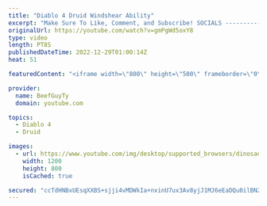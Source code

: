 ```yaml
---
title: "Diablo 4 Druid Windshear Ability"
excerpt: "Make Sure To Like, Comment, and Subscribe! SOCIALS ---------------------------------------------- Join Our ..."
originalUrl: https://youtube.com/watch?v=gmPgWd5oxY8
type: video
length: PT8S
publishedDateTime: 2022-12-29T01:00:14Z
heat: 51

featuredContent: "<iframe width=\"800\" height=\"500\" frameborder=\"0\" src=\"https://www.youtube.com/embed/gmPgWd5oxY8\" allow=\"accelerometer; autoplay; encrypted-media; gyroscope; picture-in-picture\" allowfullscreen></iframe>"

provider:
  name: BeefGuyTy
  domain: youtube.com

topics:
  - Diablo 4
  - Druid

images:
  - url: https://www.youtube.com/img/desktop/supported_browsers/dinosaur.png
    width: 1200
    height: 800
    isCached: true

secured: "ccTdHNBxUEsqXXBS+sjji4vMDWkIa+nxinU7ux3Av8yjJ1MJ6eEaDQu0ilBN29/iD/rWc8dxCX16mT1XXT0wNKKXHRGleVLxoMXdYvi91PArQzkCdZLFjba81PvyjCQmEDAHALOK+kvrF6oqNwvZDx1lon3Ok8Vkj6qstzT0D7w+MaAfLuRel+u0Y4j/DSXjxjqq5RLeAcOKbniXEI2o1zKAU4XHLa9xCLcho0H2EEc6gj/zhhJsjwaRri+6jfaJe+2iyP4lxN3Swc6UCTNIBgEeVcyRzGCLmfmu72VrqGGUv386TOAFCQXdFla9o1NED9vw/0YvT9VyirhciXBYEPByXL4FNn9yggHfXhWOFC31qW+ps2If0Gql8K+HadKJzQh2JdDTRsGio4Saz76w3hCld20xaqG4QgpCSxwOuwA=;cFH6zBc7GE+6QiJi5I1xVQ=="
---
```


